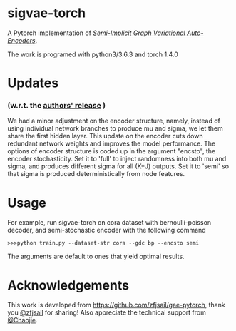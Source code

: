 # sigvae-torch
A Pytorch implementation of [*Semi-Implicit Graph Variational Auto-Encoders*](http://papers.nips.cc/paper/9255-semi-implicit-graph-variational-auto-encoders).

The work is programed with python3/3.6.3 and torch 1.4.0

# Updates 
### (w.r.t. the [authors' release](https://github.com/sigvae/SIGraphVAE) )
We had a minor adjustment on the encoder structure, namely, instead of using individual network branches to produce mu and sigma, we let them share the first hidden layer. This update on the encoder cuts down redundant network weights and improves the model performance. The options of encoder structure is coded up in the argument "encsto", the encoder stochasticity. Set it to 'full' to inject randomness into both mu and sigma, and produces different sigma for all (K+J) outputs. Set it to 'semi' so that sigma is produced deterministically from node features.  

# Usage
For example, run sigvae-torch on cora dataset with bernoulli-poisson decoder, and semi-stochastic encoder with the following command
```
>>>python train.py --dataset-str cora --gdc bp --encsto semi
```
The arguments are default to ones that yield optimal results.

# Acknowledgements
This work is developed from https://github.com/zfjsail/gae-pytorch, thank you [@zfjsail](https://github.com/zfjsail) for sharing!
Also appreciate the technical support from [@Chaojie](https://chaojiewang94.github.io/).
